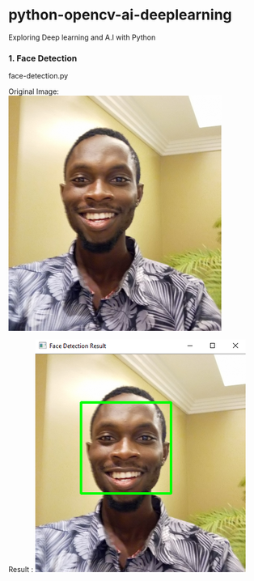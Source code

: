 # python-opencv-ai-deeplearning
Exploring Deep learning and A.I with Python

<h3>1. Face Detection</h3>
face-detection.py 

Original Image: 
<img src="https://github.com/davolu/python-opencv-ai-deeplearning/blob/master/data/me.png" style="width:100, height:100" />

Result : 
<img src="https://github.com/davolu/python-opencv-ai-deeplearning/blob/master/data/face-detection-result.png" style="width:100, height:100" />